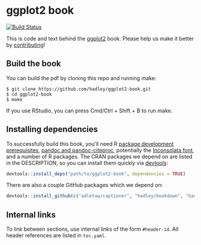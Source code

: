 # ggplot2 book

[![Build Status](https://travis-ci.org/hadley/ggplot2-book.png?branch=master)](https://travis-ci.org/hadley/ggplot2-book)

This is code and text behind the [ggplot2](http://ggplot2.org/book/) book. Please help us make it better by [contributing](https://github.com/hadley/ggplot2-book/blob/master/contributing.md)!

## Build the book

You can build the pdf by cloning this repo and running make:

```
$ git clone https://github.com/hadley/ggplot2-book.git
$ cd ggplot2-book
$ make
```

If you use RStudio, you can press Cmd/Ctrl + Shift + B to run make.

## Installing dependencies

To successfully build this book, you'll need R [package development prerequisites](https://support.rstudio.com/hc/en-us/articles/200486498-Package-Development-Prerequisites), [pandoc and pandoc-citeproc](http://pandoc.org/installing.html), potentially the [Inconsolata font](http://www.ctan.org/tex-archive/fonts/inconsolata/), and a number of R packages. The CRAN packages we depend on are listed in the DESCRIPTION, so you can install them quickly via [devtools](http://cran.r-project.org/web/packages/devtools/):

```r
devtools::install_deps("path/to/ggplot2-book", dependencies = TRUE)
```

There are also a couple GitHub packages which we depend on:

```r
devtools::install_github(c("adletaw/captioner", "hadley/bookdown", "hadley/devtools"))
```

## Internal links

To link between sections, use internal links of the form `#header-id`.
All header references are listed in `toc.yaml`.
